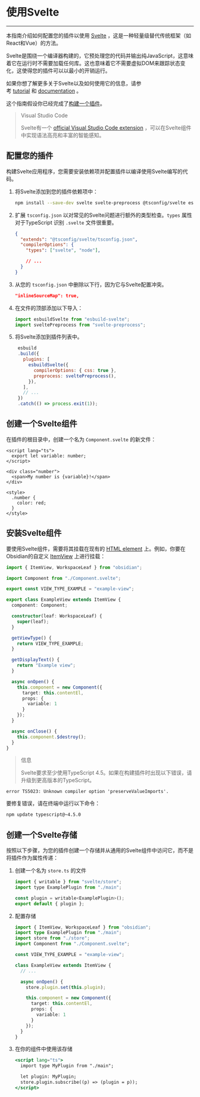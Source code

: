 <!--
 * @Author: Raistlind johnd0712@gmail.com
 * @Date: 2024-01-18 10:18:00
 * @LastEditors: Raistlind
 * @LastEditTime: 2024-01-18 10:18:00
 * @Description: 
-->

# 使用Svelte
---
本指南介绍如何配置您的插件以使用 [Svelte](https://svelte.dev/) ，这是一种轻量级替代传统框架（如React和Vue）的方法。

Svelte是围绕一个编译器构建的，它预处理您的代码并输出纯JavaScript，这意味着它在运行时不需要加载任何库。这也意味着它不需要虚拟DOM来跟踪状态变化，这使得您的插件可以以最小的开销运行。

如果你想了解更多关于Svelte以及如何使用它的信息，请参考 [tutorial](https://svelte.dev/tutorial/basics) 和 [documentation](https://svelte.dev/docs) 。

这个指南假设你已经完成了[构建一个插件](../../plugins/getting-started/build-a-plugin.md)。

> Visual Studio Code
> 
> Svelte有一个 [official Visual Studio Code extension](https://marketplace.visualstudio.com/items?itemName=svelte.svelte-vscode) ，可以在Svelte组件中实现语法高亮和丰富的智能感知。

## 配置您的插件

构建Svelte应用程序，您需要安装依赖项并配置插件以编译使用Svelte编写的代码。

1. 将Svelte添加到您的插件依赖项中：
    
    ```bash
    npm install --save-dev svelte svelte-preprocess @tsconfig/svelte esbuild-svelte
    ```
    
2. 扩展 `tsconfig.json` 以对常见的Svelte问题进行额外的类型检查。`types` 属性对于TypeScript 识别 `.svelte` 文件很重要。
    
    ```json
    {
      "extends": "@tsconfig/svelte/tsconfig.json",
      "compilerOptions": {
        "types": ["svelte", "node"],
    
        // ...
      }
    }
    ```
    
3. 从您的 `tsconfig.json` 中删除以下行，因为它与Svelte配置冲突。
    
    ```json
    "inlineSourceMap": true,
    ```
    
4. 在文件的顶部添加以下导入：
    
    ```js
    import esbuildSvelte from "esbuild-svelte";
    import sveltePreprocess from "svelte-preprocess";
    ```
    
5. 将Svelte添加到插件列表中。
    
    ```js
     esbuild
     .build({
       plugins: [
         esbuildSvelte({
           compilerOptions: { css: true },
           preprocess: sveltePreprocess(),
         }),
       ],
       // ...
     })
     .catch(() => process.exit(1));
    ```
    

## 创建一个Svelte组件

在插件的根目录中，创建一个名为 `Component.svelte` 的新文件：

```tsx
<script lang="ts">
  export let variable: number;
</script>

<div class="number">
  <span>My number is {variable}!</span>
</div>

<style>
  .number {
    color: red;
  }
</style>
```

## 安装Svelte组件

要使用Svelte组件，需要将其挂载在现有的 [HTML element](https://docs.obsidian.md/Plugins/User+interface/HTML+elements) 上。例如，你要在Obsidian的自定义 [ItemView](https://docs.obsidian.md/Reference/TypeScript+API/ItemView) 上进行挂载：

```ts
import { ItemView, WorkspaceLeaf } from "obsidian";

import Component from "./Component.svelte";

export const VIEW_TYPE_EXAMPLE = "example-view";

export class ExampleView extends ItemView {
  component: Component;

  constructor(leaf: WorkspaceLeaf) {
    super(leaf);
  }

  getViewType() {
    return VIEW_TYPE_EXAMPLE;
  }

  getDisplayText() {
    return "Example view";
  }

  async onOpen() {
    this.component = new Component({
      target: this.contentEl,
      props: {
        variable: 1
      }
    });
  }

  async onClose() {
    this.component.$destroy();
  }
}
```

> 信息
> 
> Svelte要求至少使用TypeScript 4.5。如果在构建插件时出现以下错误，请升级到更高版本的TypeScript。

```plain
error TS5023: Unknown compiler option 'preserveValueImports'.
```

要修复错误，请在终端中运行以下命令：

```bash
npm update typescript@~4.5.0
```

## 创建一个Svelte存储

按照以下步骤，为您的插件创建一个存储并从通用的Svelte组件中访问它，而不是将插件作为属性传递：

1. 创建一个名为 `store.ts` 的文件
    
    ```jsx
    import { writable } from "svelte/store";
    import type ExamplePlugin from "./main";
    
    const plugin = writable<ExamplePlugin>();
    export default { plugin };
    ```
    
2. 配置存储
    
    ```ts
    import { ItemView, WorkspaceLeaf } from "obsidian";
    import type ExamplePlugin from "./main";
    import store from "./store";
    import Component from "./Component.svelte";
    
    const VIEW_TYPE_EXAMPLE = "example-view";
    
    class ExampleView extends ItemView {
      // ...
    
      async onOpen() {
        store.plugin.set(this.plugin);
    
        this.component = new Component({
          target: this.contentEl,
          props: {
            variable: 1
          }
        });
      }
    }
    ```
    
3. 在你的组件中使用该存储
    
    ```jsx
    <script lang="ts">
      import type MyPlugin from "./main";
    
      let plugin: MyPlugin;
      store.plugin.subscribe((p) => (plugin = p));
    </script>
    ```
    